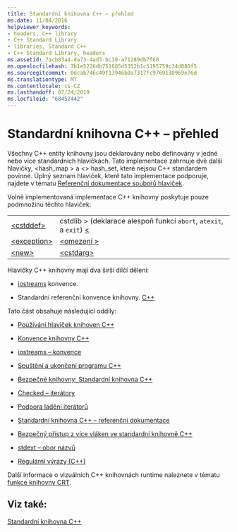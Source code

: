```yaml
---
title: Standardní knihovna C++ – přehled
ms.date: 11/04/2016
helpviewer_keywords:
- headers, C++ library
- C++ Standard Library
- libraries, Standard C++
- C++ Standard Library, headers
ms.assetid: 7acb83a4-da73-4ad3-bc30-a71289db7f60
ms.openlocfilehash: 7b1e5226db751605d5352b1c5195759c34d080f5
ms.sourcegitcommit: 0dcab746c49f13946b0a7317fc9769130969e76d
ms.translationtype: MT
ms.contentlocale: cs-CZ
ms.lasthandoff: 07/24/2019
ms.locfileid: "68452442"
---
```

# <a name="c-standard-library-overview"></a>Standardní knihovna C++ – přehled

Všechny C++ entity knihovny jsou deklarovány nebo definovány v jedné nebo více standardních hlavičkách. Tato implementace zahrnuje dvě další hlavičky, \<hash_map > a \<> hash_set, které nejsou C++ standardem povinné. Úplný seznam hlaviček, které tato implementace podporuje, najdete v tématu [Referenční dokumentace souborů hlaviček](../standard-library/cpp-standard-library-header-files.md).

Volně implementovaná implementace C++ knihovny poskytuje pouze podmnožinu těchto hlaviček:

|||
|-|-|
|[\<cstddef>](../standard-library/cstddef.md)|cstdlib > (deklarace alespoň funkcí `abort`, `atexit`, a `exit`) [ \<](../standard-library/cstdlib.md)|
|[\<exception>](../standard-library/exception.md)|[\<omezení >](../standard-library/limits.md)|
|[\<new>](../standard-library/new.md)|[\<cstdarg>](../standard-library/cstdarg.md)|

Hlavičky C++ knihovny mají dva širší dílčí dělení:

- [iostreams](../standard-library/iostreams-conventions.md) konvence.

- Standardní referenční konvence knihovny. [ C++ ](../standard-library/cpp-standard-library-reference.md)

Tato část obsahuje následující oddíly:

- [Používání hlaviček knihoven C++](../standard-library/using-cpp-library-headers.md)

- [Konvence knihovny C++](../standard-library/cpp-library-conventions.md)

- [iostreams – konvence](../standard-library/iostreams-conventions.md)

- [Spuštění a ukončení programu C++](../standard-library/cpp-program-startup-and-termination.md)

- [Bezpečné knihovny: Standardní knihovna C++](../standard-library/safe-libraries-cpp-standard-library.md)

- [Checked – iterátory](../standard-library/checked-iterators.md)

- [Podpora ladění iterátorů](../standard-library/debug-iterator-support.md)

- [Standardní knihovna C++ – referenční dokumentace](../standard-library/cpp-standard-library-reference.md)

- [Bezpečný přístup z více vláken ve standardní knihovně C++](../standard-library/thread-safety-in-the-cpp-standard-library.md)

- [stdext – obor názvů](../standard-library/stdext-namespace.md)

- [Regulární výrazy (C++)](../standard-library/regular-expressions-cpp.md)

Další informace o vizuálních C++ knihovnách runtime naleznete v tématu [funkce knihovny CRT](../c-runtime-library/crt-library-features.md).

## <a name="see-also"></a>Viz také:

[Standardní knihovna C++](../standard-library/cpp-standard-library-reference.md)
